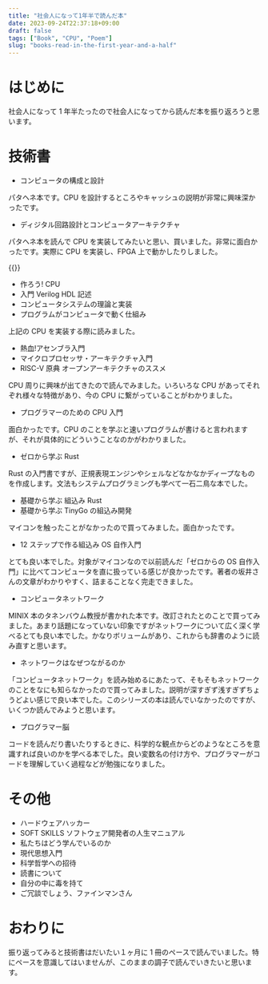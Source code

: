 ```yaml
---
title: "社会人になって1年半で読んだ本"
date: 2023-09-24T22:37:18+09:00
draft: false
tags: ["Book", "CPU", "Poem"]
slug: "books-read-in-the-first-year-and-a-half"
---
```


# はじめに

社会人になって 1 年半たったので社会人になってから読んだ本を振り返ろうと思います。

# 技術書

- コンピュータの構成と設計

パタヘネ本です。CPU を設計するところやキャッシュの説明が非常に興味深かったです。

- ディジタル回路設計とコンピュータアーキテクチャ

パタヘネ本を読んで CPU を実装してみたいと思い、買いました。非常に面白かったです。実際に CPU を実装し、FPGA 上で動かしたりしました。

{{<githubcard url="https://github.com/kinpoko/ktc32" name="ktc32">}}

- 作ろう! CPU
- 入門 Verilog HDL 記述
- コンピュータシステムの理論と実装
- プログラムがコンピュータで動く仕組み

上記の CPU を実装する際に読みました。

- 熱血!アセンブラ入門
- マイクロプロセッサ・アーキテクチャ入門
- RISC-V 原典 オープンアーキテクチャのススメ

CPU 周りに興味が出てきたので読んでみました。いろいろな CPU があってそれぞれ様々な特徴があり、今の CPU に繋がっていることがわかりました。

- プログラマーのための CPU 入門

面白かったです。CPU のことを学ぶと速いプログラムが書けると言われますが、それが具体的にどういうことなのかがわかりました。

- ゼロから学ぶ Rust

Rust の入門書ですが、正規表現エンジンやシェルなどなかなかディープなものを作成します。文法もシステムプログラミングも学べて一石二鳥な本でした。

- 基礎から学ぶ 組込み Rust
- 基礎から学ぶ TinyGo の組込み開発

マイコンを触ったことがなかったので買ってみました。面白かったです。

- 12 ステップで作る組込み OS 自作入門

とても良い本でした。対象がマイコンなので以前読んだ「ゼロからの OS 自作入門」に比べてコンピュータを直に扱っている感じが良かったです。著者の坂井さんの文章がわかりやすく、詰まることなく完走できました。

- コンピュータネットワーク

MINIX 本のタネンバウム教授が書かれた本です。改訂されたとのことで買ってみました。あまり話題になっていない印象ですがネットワークについて広く深く学べるとても良い本でした。かなりボリュームがあり、これからも辞書のように読み直すと思います。

- ネットワークはなぜつながるのか

「コンピュータネットワーク」を読み始めるにあたって、そもそもネットワークのことをなにも知らなかったので買ってみました。説明が深すぎず浅すぎずちょうどよい感じで良い本でした。このシリーズの本は読んでいなかったのですが、いくつか読んでみようと思います。

- プログラマー脳

コードを読んだり書いたりするときに、科学的な観点からどのようなところを意識すれば良いのかを学べる本でした。良い変数名の付け方や、プログラマーがコードを理解していく過程などが勉強になりました。

# その他

- ハードウェアハッカー
- SOFT SKILLS ソフトウェア開発者の人生マニュアル
- 私たちはどう学んでいるのか
- 現代思想入門
- 科学哲学への招待
- 読書について
- 自分の中に毒を持て
- ご冗談でしょう、ファインマンさん

# おわりに

振り返ってみると技術書はだいたい１ヶ月に 1 冊のペースで読んでいました。特にペースを意識してはいませんが、このままの調子で読んでいきたいと思います。
